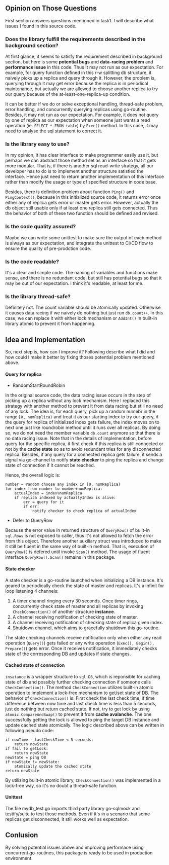 ## Opinion on Those Questions

First section answers questions mentioned in task1. I will describe what issues I found
in this source code.

### Does the library fulfill the requirements described in the background section?

At first glance, it seems to satisfy the requirement described in background section,
but here is some **potential bugs** and **data-racing problem** and **performance issue** in this code.
Thus It may not run as our expectation. For example, for query function defined in this
r-w splitting db structure, it naively picks up a replica and query through it. However,
the problem is, querying through it may get error because the replica is in periodical
maintenance, but actually we are allowed to choose another replica to try our query because
of the at-least-one-replica-up condition.

It can be better if we do or solve exceptional handling, thread-safe problem, error handling,
and concurrently querying replicas using go-routine.
Besides, it may not run as our expectation. For example, it does not query by one of replica
as our expectation when someone just wants a read operation (ie. `SELECT * FROM table`) by
`Exec()` method. In this case, it may need to analyse the sql statement to correct it.

### Is the library easy to use?

In my opinion, it has clear interface to make programmer easily use it, but perhaps
we can abstract those method set as an interface so that it gets more modular. That is,
if there is another sql read-write strategy, all our developer has to do is to implement
another structure satistied the interface. Hence just need to return another implementation of
this interface rather than modify the usage or type of specified structure in code base.

Besides, there is definition problem about function `Ping()` and `PingContext()`, because
in this initialized source code, it returns error once either any of replica gets error or
master gets error. However, actually the db object still usable only if at least one replica
still gets connected. Thus the behavior of both of these two function should be defined
and revised.

### Is the code quality assured?

Maybe we can write some unittest to make sure the output of each method is always as
our expectation, and integrate the unittest to CI/CD flow to ensure the quality of
pre-prodction code.

### Is the code readable?

It's a clear and simple code. The naming of variables and functions make sense, and
there is no redundant code, but still has potential bugs so that it may be out of our
expectation. I think it's readable, at least for me.

### Is the library thread-safe?

Definitely not. The count variable should be atomically updated. Otherwise it causes
data racing if we naively do nothing but just run `db.count++`. In this case, we can
replace it with either lock mechanism or `AddInt()` in built-in library atomic to prevent
it from happening.

## Idea and Implementation

So, next step is, how can I improve it? Following describe what I did and how could
I make it better by fixing thoses potential problem mentioned above.

#### Query for replica
- RandomStartRoundRobin

In the original source code, the data racing issue occurs in the step of picking up a
replica without any lock mechanism. Here I replaced this strategy with another method
to prevent it from data racing but still no need of any lock. The idea is, for each
query, pick up a random numebr in the range `[0, numReplica)` and treat it as our starting
index to try our query, if the query for replica of initialized index gets failure, the
index moves on to next one just like roundrobin method until it runs over all replicas.
By doing so, we do not need the member variable `db.count` anymore so that there is no
data racing issue. Note that in the details of implementation, before query for the
specific replica, it first check if this replica is still connected or not by the **cache state**
so as to avoid redundant tries for any disconnected replica. Besides, if any query for a
connected replica gets failure, it sends a signal via go-channel to notify **state checker**
to ping the replica and change state of connection if it cannot be reached.

Hence, the overall logic is:
```
number = random choose any index in [0, numReplica)
for index from number to number+numReplica:
	actualIndex = index%numReplica
	if replica indexed by actuallyIndex is alive:
		err = query for it
		if err:
			notify checker to check replica of actualIndex
```

- Defer to QueryRow

Because the error value in returned structure of `QueryRow()` of built-in `sql.Rows` is not
exposed to caller, thus it's not allowed to fetch the error from this object. Therefore another
auxiliary struct was introduced to make it still be fluent in the same way of built-in method.
That is, execution of `QueryRow()` is defered until invoke `Scan()` method. The usage of fluent
interface `QueryRow().Scan()` remains in this package.

#### State checker

A state checker is a go-routine launched when initializing a DB instance. It's geared to
periodically check the state of master and replicas. It's a infinit for loop listening
4 channels:

1. A timer channel ringing every 30 seconds. Once timer rings, concurrently check state
of master and all replicas by invoking `CheckConnection()` of another structure **instance**.
2. A channel receiving notification of checking state of master.
3. A channel receiving notification of checking state of replica given index.
4. Shutdown channel, which aims to gracefully shutdown this go-routine.

The state checking channels receive notification only when either any read operation (`Query()`)
gets failed or any write operation (`Exec(), Begin(), Prepare()`) gets error. Once it receives
notification, it immediately checks state of the corresponding DB and updates if state changes.

#### Cached state of connection

`insatance` is a wrapper structure to `sql.DB`, which is reponsible for caching state of db and
possibly further checking connection if someone calls `CheckConnection()`. The method `CheckConnection`
utilizes built-in atomic operation to implement a lock-free mechanism to get/set state of DB.
The behavior of `CheckConnection()` is: First check the last check time, if time difference between
now time and last check time is less than 5 seconds, just do nothing but return cached state. If not,
try to get lock by using `atomic.CompareAndSwap()` to prevent it from **cache avalanche**.
The one successfully getting the lock is allowed to ping the target DB instance and update cached state atomically.
The logic described above can be written in following pseudo code:

```
if nowTime - lastCheckTime < 5 seconds:
	return nowState
if fail to getLock:
	return nowState
newState = ping DB
if nowState != newState:
	atomically update the cached state
return newState
```

By utilizing built-in atomic library, `CheckConnection()` was implemented in a lock-free way, so it's no doubt a
thread-safe function.

#### Unittest

The file mydb_test.go imports third party library go-sqlmock and testify/suite to test those methods.
Even if it's in a scenario that some replicas get disconnected, it still works well as expectation.

## Conlusion

By solving potential issues above and improving performace using concurrent go-routines, this package is ready
to be used in production environment.
